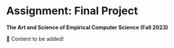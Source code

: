 # Assignment: Final Project

**The Art and Science of Empirical Computer Science (Fall 2023)**

🚧 Content to be added!
